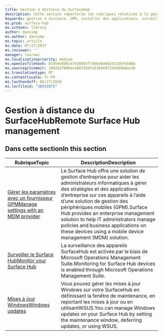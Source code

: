 ```yaml
---
title: Gestion à distance du SurfaceHub
description: Cette section répertorie les rubriques relatives à la gestion du SurfaceHub.
keywords: gestion à distance, GPM, installer des applications, surveiller le SurfaceHub, Operations Management Suite, OMS
ms.prod: surface-hub
ms.sitesec: library
author: dansimp
ms.author: dansimp
ms.topic: article
ms.date: 07/27/2017
ms.reviewer: ''
manager: laurawi
ms.localizationpriority: medium
ms.openlocfilehash: 01454e680c674380b5f746be0a04241336fe5dbb
ms.sourcegitcommit: 109d1d7608ac4667564fa5369e8722e569b8ea36
ms.translationtype: MT
ms.contentlocale: fr-FR
ms.lasthandoff: 06/27/2020
ms.locfileid: "10833875"
---
```

# <span data-ttu-id="99add-104">Gestion à distance du SurfaceHub</span><span class="sxs-lookup"><span data-stu-id="99add-104">Remote Surface Hub management</span></span>

## <span data-ttu-id="99add-105">Dans cette section</span><span class="sxs-lookup"><span data-stu-id="99add-105">In this section</span></span>

|<span data-ttu-id="99add-106">Rubrique</span><span class="sxs-lookup"><span data-stu-id="99add-106">Topic</span></span> | <span data-ttu-id="99add-107">Description</span><span class="sxs-lookup"><span data-stu-id="99add-107">Description</span></span>|
| ------ | --------------- |
| [<span data-ttu-id="99add-108">Gérer les paramètres avec un fournisseur GPM</span><span class="sxs-lookup"><span data-stu-id="99add-108">Manage settings with an MDM provider</span></span>]( https://technet.microsoft.com/itpro/surface-hub/manage-settings-with-mdm-for-surface-hub) | <span data-ttu-id="99add-109">Le Surface Hub offre une solution de gestion d’entreprise pour aider les administrateurs informatiques à gérer des stratégies et des applications d’entreprise sur ces appareils à l’aide d’une solution de gestion des périphériques mobiles (GPM).</span><span class="sxs-lookup"><span data-stu-id="99add-109">Surface Hub provides an enterprise management solution to help IT administrators manage policies and business applications on these devices using a mobile device management (MDM) solution.</span></span>|
| [<span data-ttu-id="99add-110">Surveiller le Surface Hub</span><span class="sxs-lookup"><span data-stu-id="99add-110">Monitor your Surface Hub</span></span>]( https://technet.microsoft.com/itpro/surface-hub/monitor-surface-hub) | <span data-ttu-id="99add-111">La surveillance des appareils SurfaceHub est activée par le biais de Microsoft Operations Management Suite.</span><span class="sxs-lookup"><span data-stu-id="99add-111">Monitoring for Surface Hub devices is enabled through Microsoft Operations Management Suite.</span></span>|
| [<span data-ttu-id="99add-112">Mises à jour Windows</span><span class="sxs-lookup"><span data-stu-id="99add-112">Windows updates</span></span>](https://technet.microsoft.com/itpro/surface-hub/manage-windows-updates-for-surface-hub) | <span data-ttu-id="99add-113">Vous pouvez gérer les mises à jour Windows sur votre SurfaceHub en définissant la fenêtre de maintenance, en reportant les mises à jour ou en utilisantWSUS.</span><span class="sxs-lookup"><span data-stu-id="99add-113">You can manage Windows updates on your Surface Hub by setting the maintenance window, deferring updates, or using WSUS.</span></span>|
